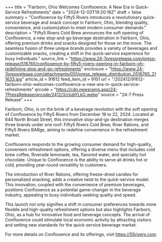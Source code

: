 +++
title = "Fairborn, Ohio Welcomes Conflooence: A New Era in Quick-Service Refreshments"
date = "2024-12-03T19:20:16Z"
draft = false
summary = "Conflooence by Fifty5 Rivers introduces a revolutionary quick-service beverage and snack concept in Fairborn, Ohio, blending quality, convenience, and customization to meet modern consumer demands."
description = "Fifty5 Rivers Cold Brew announces the soft opening of Conflooence, a new stop-and-go beverage destination in Fairborn, Ohio, offering premium drinks and snacks designed for those on the move. The seamless fusion of three unique brands provides a variety of beverages and customizable snacks, creating a shift in the quick-service experience for busy individuals."
source_link = "https://www.24-7pressrelease.com/press-release/516765/conflooence-by-fifty5-rivers-opening-in-fairborn-oh-redefining-stop-and-go-refreshments"
enclosure = "https://www.24-7pressrelease.com/attachments/051/press_release_distribution_0516765_211633.jpg"
article_id = 91612
feed_item_id = 9101
url = "/202412/91612-fairborn-ohio-welcomes-conflooence-a-new-era-in-quick-service-refreshments"
qrcode = "https://cdn.newsramp.app/24-7PressRelease/qrcode/2412/3/clubYLkG.webp"
source = "24-7 Press Release"
+++

<p>Fairborn, Ohio, is on the brink of a beverage revolution with the soft opening of Conflooence by Fifty5 Rivers from December 19 to 22, 2024. Located at 644 North Broad Street, this innovative stop-and-go destination merges three brands under one roof: Fifty5 Rivers Cold Brew, River Rations, and Fifty5 Rivers BARge, aiming to redefine convenience in the refreshment market.</p><p>Conflooence responds to the growing consumer demand for high-quality, convenient refreshment options, offering a diverse menu that includes cold brew coffee, Riverade lemonade, tea, flavored water, and specialty hot chocolate. Unique to Conflooence is the ability to serve all drinks hot or cold, providing year-round versatility to customers.</p><p>The introduction of River Rations, offering freeze-dried candies for personalized snacking, adds a creative twist to the quick-service model. This innovation, coupled with the convenience of premium beverages, positions Conflooence as a potential game-changer in the beverage industry, appealing to busy individuals seeking quality and speed.</p><p>This launch not only signifies a shift in consumer preferences towards more flexible and high-quality refreshment options but also highlights Fairborn, Ohio, as a hub for innovative food and beverage concepts. The arrival of Conflooence could stimulate local economic activity by attracting visitors and setting new standards for the quick-service beverage market.</p><p>For more details on Conflooence and its offerings, visit <a href='https://55rivers.com' rel='nofollow' target='_blank'>https://55rivers.com</a>.</p>